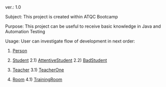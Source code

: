 ver.: 1.0

Subject:
This project is created within ATQC Bootcamp

Purpose:
This project can be useful to receive basic knowledge in Java and Automation Testing

Usage:
User can investigate flow of development in next order:

1) [Person](net.comments.sample.Person)

2) [Student](net.comments.sample.Student)
2.1) [AttentiveStudent](net.comments.sample.AttentiveStudent)
2.2) [BadStudent](net.comments.sample.BadStudent)

3) [Teacher](net.comments.sample.Teacher)
3.1) [TeacherOne](net.comments.sample.TeacherOne)

4) [Room](net.comments.sample.Room)
4.1) [TrainingRoom](net.comments.sample.TrainingRoom)